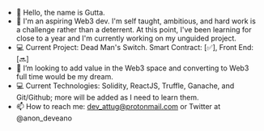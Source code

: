- 👋 Hello, the name is Gutta. 
- :monocle_face: I'm an aspiring Web3 dev. I'm self taught, ambitious, and hard work is a challenge rather than a deterrent. At this point, I've been learning for close to a year and I'm currently working on my unguided project.
- :computer: Current Project: Dead Man's Switch. Smart Contract: [:white_check_mark:], Front End: [:soon:]
- :purple_heart: I’m looking to add value in the Web3 space and converting to Web3 full time would be my dream. 
- :computer: Current Technologies: Solidity, ReactJS, Truffle, Ganache, and Git/Github; more will be added as I need to learn them.
- 📫 How to reach me: dev_attug@protonmail.com or Twitter at @anon_deveano

<!---
AnonDeveano/AnonDeveano is a ✨ special ✨ repository because its `README.md` (this file) appears on your GitHub profile.
You can click the Preview link to take a look at your changes.
--->
